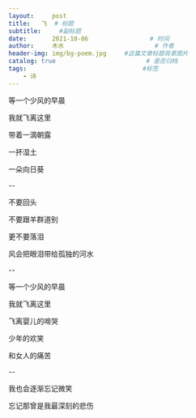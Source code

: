```yaml
---
layout:     post                       
title:   飞  # 标题
subtitle:     #副标题
date:       2021-10-06                 # 时间
author:     木水                         # 作者
header-img: img/bg-poem.jpg     #这篇文章标题背景图片
catalog: true                         # 是否归档
tags:                                #标签
    - 诗
---
```

等一个少风的早晨

我就飞离这里

带着一滴朝露

一抔湿土

一朵向日葵

--

不要回头

不要跟羊群道别

更不要落泪

风会把眼泪带给孤独的河水

--

等一个少风的早晨

我就飞离这里

飞离婴儿的啼哭

少年的欢笑

和女人的痛苦

--

我也会逐渐忘记微笑

忘记那曾是我最深刻的悲伤
